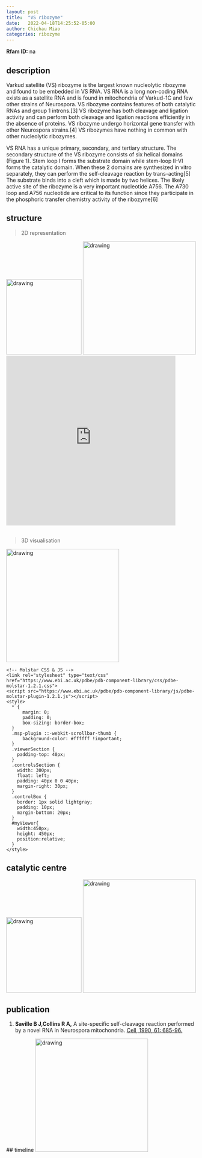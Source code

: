 ```yaml
---
layout: post
title:  "VS ribozyme"
date:   2022-04-18T14:25:52-05:00
author: Chichau Miao
categories: ribozyme
---
```



**Rfam ID:** na

## description

Varkud satellite (VS) ribozyme is the largest known nucleolytic ribozyme and found to be embedded in VS RNA. VS RNA is a long non-coding RNA exists as a satellite RNA and is found in mitochondria of Varkud-1C and few other strains of Neurospora. VS ribozyme contains features of both catalytic RNAs and group 1 introns.[3] VS ribozyme has both cleavage and ligation activity and can perform both cleavage and ligation reactions efficiently in the absence of proteins. VS ribozyme undergo horizontal gene transfer with other Neurospora strains.[4] VS ribozymes have nothing in common with other nucleolytic ribozymes.

VS RNA has a unique primary, secondary, and tertiary structure. The secondary structure of the VS ribozyme consists of six helical domains (Figure 1). Stem loop I forms the substrate domain while stem-loop II-VI forms the catalytic domain. When these 2 domains are synthesized in vitro separately, they can perform the self-cleavage reaction by trans-acting[5] The substrate binds into a cleft which is made by two helices. The likely active site of the ribozyme is a very important nucleotide A756. The A730 loop and A756 nucleotide are critical to its function since they participate in the phosphoric transfer chemistry activity of the ribozyme[6]

<div id="homeid" class="col-sm-8">

## structure

> 2D representation

<img src="/images/VS_ribozymePic/VS2d1.png" alt="drawing" style="height:200px;"/>
<img src="/images/VS_ribozymePic/VS2d2.png" alt="drawing" style="height:300px;"/>

<iframe src="http://nibiru.tbi.univie.ac.at/forna/forna.html?id=fasta&file=%3Ecircular_rna\nCUGCUCCACGCAAGGAGGUGGACUUAAGCGGCUCAUCCGGGUCUGCGAUAUCCACUGCGCGGUAUGCGCUCGCGAGUUCGAAUCUCGUCGCCAGUACACUGACUUCACUGGCGUGUCCGAGUGGUUAGGCAA\n..(((((((....(((((((((.....(((((((....))).))))....))))))((((.....))))..(((((.......)))))(((((((...........)))))))..)))..))))...)))..*" align="center" height="450px" width="450px"
                seamless='seamless' frameBorder="0" AllowFullScreen></iframe><br><br>

> 3D visualisation

<img src="/images/VS_ribozymePic/VS3d1.png" alt="drawing" style="height:300px;"/>

  <head>
    <meta charset="utf-8" />
    <meta name="viewport" content="width=device-width, user-scalable=no, minimum-scale=1.0, maximum-scale=1.0">
    <title>PDBe Molstar</title>

    <!-- Molstar CSS & JS -->
    <link rel="stylesheet" type="text/css" href="https://www.ebi.ac.uk/pdbe/pdb-component-library/css/pdbe-molstar-1.2.1.css">
	<script src="https://www.ebi.ac.uk/pdbe/pdb-component-library/js/pdbe-molstar-plugin-1.2.1.js"></script>
    <style>
      * {
          margin: 0;
          padding: 0;
          box-sizing: border-box;
      }
      .msp-plugin ::-webkit-scrollbar-thumb {
          background-color: #ffffff !important;
      }
      .viewerSection {
        padding-top: 40px;
      }
      .controlsSection {
        width: 300px;
        float: left;
        padding: 40px 0 0 40px;
        margin-right: 30px;
      }
      .controlBox {
        border: 1px solid lightgray;
        padding: 10px;
        margin-bottom: 20px;
      }
      #myViewer{
        width:450px;
        height: 450px;
        position:relative;
      }
    </style>
  </head>

<!-- Molstar container -->
<div id="myViewer"></div>

<script>

var viewerInstance = new PDBeMolstarPlugin();

var options = {
moleculeId: '4r4v',
expanded: false,
hideControls: true
}
var viewerContainer = document.getElementById('myViewer');
viewerInstance.render(viewerContainer, options);
</script>

## catalytic centre

<img src="/images/VS_ribozymePic/VSm1.png" alt="drawing" style="height:200px;"/>
<img src="/images/VS_ribozymePic/VSm2.png" alt="drawing" style="height:300px;"/>

## publication

1.	**Saville B J,Collins R A,** A site-specific self-cleavage reaction performed by a novel RNA in Neurospora mitochondria. [Cell, 1990, 61: 685-96.](https://pubmed.ncbi.nlm.nih.gov/2160856/)

</div>

<div id="newsid" class="col-sm-4" >
## timeline
<img src="/images/VS_ribozymePic/VStime.png" alt="drawing" style="width:300px;"/>
</div>
